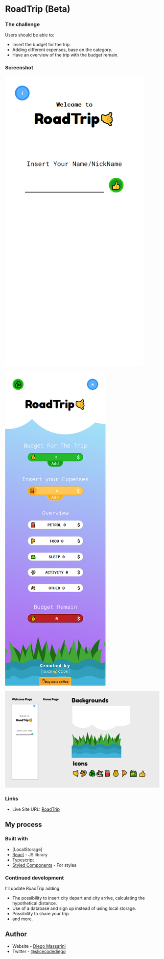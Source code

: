 # RoadTrip (Beta)

### The challenge

Users should be able to:

- Insert the budget for the trip.
- Adding different expenses, base on the category.
- Have an overview of the trip with the budget remain.

### Screenshot

![Welcome Page](src/Img/Welcome.png)

![HomePage](src/Img/Home.png)

![Prototype](src/Img/Proto.png)



### Links

- Live Site URL: [RoadTrip](https://onroadtrip.netlify.app/)

## My process

### Built with
- [LocalStorage]
- [React](https://reactjs.org/) - JS library
- [Typescript](https://www.typescriptlang.org/) 
- [Styled Components](https://styled-components.com/) - For styles



### Continued development

I'll update RoadTrip adding:

- The possibility to insert city depart and city arrive, calculating the hypothetical distance. 
- Use of a database and sign up  instead of using  local storage.
- Possibility to share your trip.
- and more.


## Author

- Website - [Diego Massarini](https://diego-slicecode.dev/)
- Twitter - [@slicecodediego](https://twitter.com/slicecodediego)

